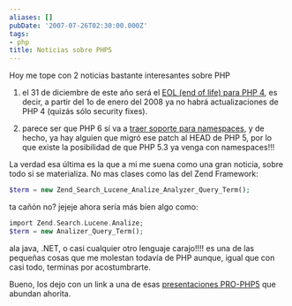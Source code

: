 ```yaml
---
aliases: []
pubDate: '2007-07-26T02:30:00.000Z'
tags:
- php
title: Noticias sobre PHP5
---
```


Hoy me tope con 2 noticias bastante interesantes sobre PHP

1. el 31 de diciembre de este año será el [EOL (end of life) para PHP 4](http://www.php.net/index.php#2007-07-13-1), es decir, a partir del 1o de enero del 2008 ya no habrá actualizaciones de PHP 4 (quizás sólo security fixes).

2. parece ser que PHP 6 sí va a [traer soporte para namespaces](http://www.stubbles.org/archives/22-Namespaces-in-action.html), y de hecho, ya hay alguien que migró ese patch al HEAD de PHP 5, por lo que existe la posibilidad de que PHP 5.3 ya venga con namespaces!!!

La verdad esa última es la que a mi me suena como una gran noticia, sobre todo si se materializa. No mas clases como las del Zend Framework:

```php
$term = new Zend_Search_Lucene_Analize_Analyzer_Query_Term();
```

ta cañón no? jejeje
ahora sería más bien algo como:

```php
import Zend.Search.Lucene.Analize;
$term = new Analizer_Query_Term();
```

ala java, .NET, o casi cualquier otro lenguaje carajo!!!! es una de las pequeñas cosas que me molestan todavía de PHP  aunque,  igual que con casi todo, terminas por acostumbrarte.

Bueno, los dejo con un link a una de esas [presentaciones PRO-PHP5](http://blog.joshuaeichorn.com/slides/CoolThingsInPHP5/) que abundan ahorita.